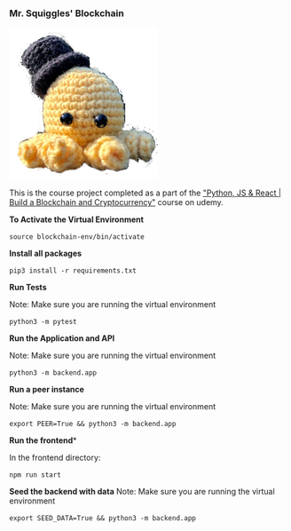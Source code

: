 ### Mr. Squiggles' Blockchain

![image info](./frontend/src/assets/Squiggle.png)

This is the course project completed as a part of the  ["Python, JS & React | Build a Blockchain and Cryptocurrency"](https://www.udemy.com/course/python-js-react-blockchain) course on udemy. 

**To Activate the Virtual Environment**
```
source blockchain-env/bin/activate
```

**Install all packages**
```
pip3 install -r requirements.txt
```

**Run Tests**

Note: Make sure you are running the virtual environment

```
python3 -m pytest
```

**Run the Application and API**

Note: Make sure you are running the virtual environment

```
python3 -m backend.app
```

**Run a peer instance**

Note: Make sure you are running the virtual environment

```
export PEER=True && python3 -m backend.app
```

**Run the frontend***

In the frontend directory:
```
npm run start
```

**Seed the backend with data**
Note: Make sure you are running the virtual environment

```
export SEED_DATA=True && python3 -m backend.app
```

